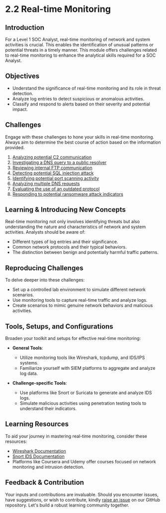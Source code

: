 
# 2.2 Real-time Monitoring

## Introduction
For a Level 1 SOC Analyst, real-time monitoring of network and system activities is crucial. This enables the identification of unusual patterns or potential threats in a timely manner. This module offers challenges related to real-time monitoring to enhance the analytical skills required for a SOC Analyst.

## Objectives
- Understand the significance of real-time monitoring and its role in threat detection.
- Analyze log entries to detect suspicious or anomalous activities.
- Classify and respond to alerts based on their severity and potential impact.

## Challenges
Engage with these challenges to hone your skills in real-time monitoring. Always aim to determine the best course of action based on the information provided.

1. [Analyzing potential C2 communication](./2.2.1_Challenge_1.md)
2. [Investigating a DNS query to a public resolver](./2.2.2_Challenge_2.md)
3. [Reviewing internal FTP communication](./2.2.3_Challenge_3.md)
4. [Detecting potential SQL injection attack](./2.2.4_Challenge_4.md)
5. [Identifying potential port scanning activity](./2.2.5_Challenge_5.md)
6. [Analyzing multiple DNS requests](./2.2.6_Challenge_6.md)
7. [Evaluating the use of an outdated protocol](./2.2.7_Challenge_7.md)
8. [Responding to potential ransomware attack indicators](./2.2.8_Challenge_8.md)

## Learning & Introducing New Concepts
Real-time monitoring not only involves identifying threats but also understanding the nature and characteristics of network and system activities. Analysts should be aware of:
- Different types of log entries and their significance.
- Common network protocols and their typical behaviors.
- The distinction between benign and potentially harmful traffic patterns.

## Reproducing Challenges
To delve deeper into these challenges:
- Set up a controlled lab environment to simulate different network scenarios.
- Use monitoring tools to capture real-time traffic and analyze logs.
- Create scenarios to mimic genuine network behaviors and malicious activities.

## Tools, Setups, and Configurations
Broaden your toolkit and setups for effective real-time monitoring:

- **General Tools**:
  - Utilize monitoring tools like Wireshark, tcpdump, and IDS/IPS systems.
  - Familiarize yourself with SIEM platforms to aggregate and analyze log data.

- **Challenge-specific Tools**: 
  - Use platforms like Snort or Suricata to generate and analyze IDS logs.
  - Simulate malicious activities using penetration testing tools to understand their indicators.

## Learning Resources
To aid your journey in mastering real-time monitoring, consider these resources:

- [Wireshark Documentation](https://www.wireshark.org/docs/)
- [Snort IDS Documentation](https://www.snort.org/documents)
- Platforms like Coursera and Udemy offer courses focused on network monitoring and intrusion detection.

## Feedback & Contribution
Your inputs and contributions are invaluable. Should you encounter issues, have suggestions, or wish to contribute, kindly [raise an issue](https://github.com/trillium-infosec-systems/T-MON/tree/main/Detect/SOC/Issues) on our GitHub repository. Let's build a robust learning community together.
